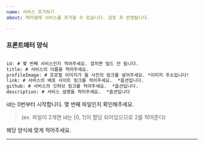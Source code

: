 ```yaml
---
name: 서비스 추가하기
about: 캐러셀에 서비스를 추가할 수 있습니다. 검토 후 반영됩니다.

---
```


### 프론트매터 양식

```md

id: # 몇 번째 서비스인지 적어주세요. 겹치면 빌드 안 됩니다.
title: # 서비스의 이름을 적어주세요.
profileImage: # 프로필 이미지가 될 사진의 링크를 넣어주세요. *이미지 주소입니다!
link: # 서비스의 배포 사이트 링크를 적어주세요.  *옵션입니다.
github: # 서비스의 깃허브 링크를 적어주세요.  *옵션입니다.
description: # 서비스 설명을 적어주세요.  *옵션입니다

```
id는 0번부터 시작합니다. 몇 번째 파일인지 확인해주세요.
> (ex. 파일이 2개면 id는 [0, 1]이 할당 되어있으므로 2를 적어준다)

해당 양식에 맞게 적어주세요.

---
